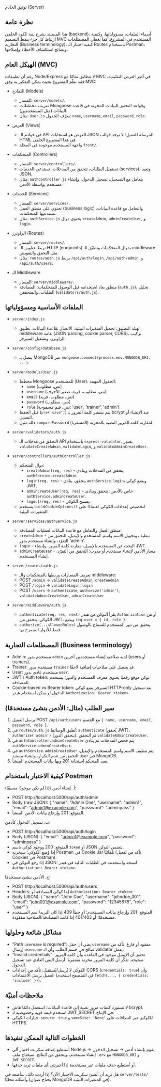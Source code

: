توثيق الخادم (Server)

نظرة عامة
---------
هذا المستند يشرح بنية الكود الخلفي (backend)، أسماء الملفات، مسؤولياتها، وكيفية ارتباط كل جزء بنمط التصميم MVC المستخدم في المشروع. كما يغطي المصطلحات التجارية (Business terminology)، كيفية اختبار الـ Routes باستخدام Postman، ونصائح استكشاف الأخطاء وإصلاحها.

الهيكل العام (MVC)
------------------
رغم أن تطبيقات Node/Express لا تتطابق تمامًا مع MVC في أطر العرض التقليدية، فقد نظّم المشروع بحيث يمكن التفكير به وفق MVC:

- النماذج (Models)
  - المسار: `server/models/`.
  - تعريف مخططات Mongoose وقواعد التحقق للبيانات المخزنة في قاعدة البيانات (مثل المستخدمين).
  - مثال: `User.js` يعرّف الحقول: `name`, `username`, `email`, `password`, `role`.

- العرض (Views)
  - في خوادم الـ API العرض هو استجابات JSON المرسلة للعميل؛ لا توجد قوالب HTML في هذا المشروع الخلفي.
  - واجهة المستخدم موجودة في المجلد `front/`.

- المتحكمات (Controllers)
  - المسار: `server/controllers/`.
  - تستقبل الطلبات، تتحقق من المدخلات، تستدعي الخدمات (services)، وتعيد JSON.
  - مثال: `authController.js` يتعامل مع التسجيل، تسجيل الدخول، وإنشاء مستخدم بواسطة الأدمن.

- الخدمات (Services)
  - المسار: `server/services/`.
  - تحتوي على منطق العمل (business logic) والتعامل مع قاعدة البيانات. تستدعيها المتحكمات.
  - مثال: `authService.js` يحتوي دوال `createAdmin`, `adminCreateUser`, و `login`.

- الراوترز (Routes)
  - المسار: `server/routes/`.
  - تربط عناوين الـ HTTP (endpoints) بدوال المتحكمات وتطبّق الـ middleware مثل التحقق والتفويض.
  - مثال: `routes/auth.js` يربط `/api/auth/login`, `/api/auth/admin`, و `/api/auth/users`.

- الـ Middleware
  - المسار: `server/middleware/`.
  - منطق يعاد استخدامه قبل الوصول للمتحكمات: المصادقة (`auth.js`)، تحليل الطلبات، والمتحققن (`validators/auth.js`).

الملفات الأساسية ومسؤولياتها
-----------------------------
- `server/index.js`
  - تهيئة التطبيق: تحميل المتغيرات البيئية، الاتصال بقاعدة البيانات، تطبيق middleware عامة (JSON parsing, cookie parser, CORS)، تركيب الراوترز، وتشغيل السيرفر.

- `server/config/database.js`
  - يتصل بـ MongoDB عبر `mongoose.connect(process.env.MONGODB_URI, ...)`.

- `server/models/User.js`
  - مخطط Mongoose للمستخدم (User). الحقول المهمة:
    - `name` (نص، مطلوب)
    - `username` (نص، مطلوب، فريد، صغير الأحرف)
    - `email` (نص، مطلوب، فريد)
    - `password` (نص، مطلوب)
    - `role` (نص، قيم مسموحة: 'user', 'trainer', 'admin')
  - قبل الحفظ (`pre('save')`) يتم تشفير كلمة المرور بـ bcrypt عند الإنشاء أو التعديل.
  - دالة مثيل `comparePassword` لمقارنة كلمة المرور النصية بالمخزنة (المشفرة).

- `server/validators/auth.js`
  - التحقق من مدخلات الـ API باستخدام `express-validator`. يصدِر `validateCreateAdmin`, `validateLogin`, و `validateAdminCreateUser`.

- `server/controllers/authController.js`
  - دوال المتحكم:
    - `createAdmin(req, res)` - يتحقق من المدخلات وينادي `authService.createAdmin`.
    - `login(req, res)` - يتحقق، ينادي `authService.login`، ويضع كوكي JWT.
    - `adminCreateUser(req, res)` - خاص بالأدمن: يتحقق وينادي `authService.adminCreateUser`.
    - `logout(req, res)` - يمسح الكوكي.
  - يستخدم `buildCookieOptions()` لتخصيص إعدادات الكوكي اعتمادًا على المتغيرات البيئية.

- `server/services/authService.js`
  - منطق العمل والتعامل مع قاعدة البيانات لعمليات المصادقة:
  - `createAdmin` - تنظيف وتحويل الاسم واسم المستخدم والإيميل، التحقق من التفرّد، وإنشاء مستخدم بدور 'admin'.
  - `login` - البحث عن المستخدم بالإيميل، مقارنة كلمة المرور، وإنشاء JWT.
  - `adminCreateUser` - مسار الأدمن لإنشاء مستخدم أو مدرب: التحقق من التفرّد، إنشاء المستخدم.

- `server/routes/auth.js`
  - تعريف المسارات وربطها بالمتحكمات والـ middleware:
  - POST `/admin` -> `validateCreateAdmin`, `createAdmin`
  - POST `/login` -> `validateLogin`, `login`
  - POST `/users` -> `authenticate`, `authorize('admin')`, `validateAdminCreateUser`, `adminCreateUser`

- `server/middleware/auth.js`
  - `authenticate(req, res, next)` يقرأ التوكن من هيدر `Authorization` أو من الكوكي، يتحقق من JWT، ويضع `req.user = { id, role }`.
  - `authorize(...allowedRoles)` يتحقق من دور المستخدم للسماح بالوصول فقط للأدوار المصرح بها.

المصطلحات التجارية (Business terminology)
-----------------------------------------
- Admin: مستخدم بدور `admin` لديه صلاحية إنشاء مستخدمين آخرين (users أو trainers).
- Trainer: مستخدم بدور `trainer` قد يحصل على صلاحيات إضافية لاحقًا.
- User: مستخدم عادي بدور `user`.
- JWT / Auth token: توكن موقع رقميًا يحتوي معرف المستخدم والدور؛ يستخدم للمصادقة.
- Cookie-based vs Bearer token: السيرفر يضع كوكي HTTP-only بعد تسجيل الدخول أو يمكن استخدام هيدر `Authorization: Bearer <token>`.

سير الطلب (مثال: الأدمن ينشئ مستخدمًا)
--------------------------------------
1. يرسل العميل POST `/api/auth/users` مع الجسم `{ name, username, email, password, role }`.
2. في `routes/auth.js` تُطبق الوسائط: `authenticate` (يُحقق JWT)، `authorize('admin')` (يتحقق الدور)، ثم التحقق `validateAdminCreateUser`.
3. في `authController.adminCreateUser` يتم فحص المدخلات ثم ينادي `authService.adminCreateUser`.
4. في `authService.adminCreateUser` يتم تنظيف الاسم واسم المستخدم والإيميل، التحقق من عدم التكرار، وإنشاء مستند `User` في MongoDB.
5. يعيد المتحكم استجابة 201 وبها بيانات المستخدم المنشأ.

كيفية الاختبار باستخدام Postman
-------------------------------
أ. إنشاء أدمن (إذا لم يكن موجودًا مسبقًا):
- POST http://localhost:5000/api/auth/admin
- Body (raw JSON):
  {
    "name": "Admin One",
    "username": "admin1",
    "email": "admin1@example.com",
    "password": "adminpass"
  }
- المتوقع: 201 وإرجاع بيانات الأدمن المنشأ.

ب. تسجيل الدخول كأدمن:
- POST http://localhost:5000/api/auth/login
- Body (JSON): { "email": "admin1@example.com", "password": "adminpass" }
- المتوقع: 200 ووجود كوكي باسم `token` أو JSON يتضمن التوكن.
- إذا وُضع الكوكي: سيخزنه Postman في Cookie Jar تلقائيًا (تأكد من تفعيل Cookies في Postman).
- إذا رجع التوكن في JSON: انسخه واستخدمه في الطلبات التالية في هيدر `Authorization: Bearer <token>`.

ج. الأدمن ينشئ مستخدمًا:
- POST http://localhost:5000/api/auth/users
- Headers: إما كوكي المصادقة أو `Authorization: Bearer <token>`
- Body (JSON):
  {
    "name": "John Doe",
    "username": "johndoe_001",
    "email": "john001@example.com",
    "password": "12345678",
    "role": "user"
  }
- المتوقع: 201 وإرجاع بيانات المستخدم؛ أو خطأ 409 إذا كان البريد/اسم المستخدم مستخدمًا؛ أو 401/403 إذا كانت المصادقة/الصلاحية مفقودة.

مشاكل شائعة وحلولها
--------------------
- "Path `username` is required": يعني أن حقل `username` مفقود أو فارغ. تأكد من إرسال `username` صالح في جسم الطلب وأن الـ validator يعمل.
- "Invalid credentials": تحقق أن الإيميل موجود في القاعدة وأن كلمة المرور صحيحة. تذكّر أن كلمة المرور مخزنة مشفرة؛ أرسل النص العادي عند تسجيل الدخول.
- الكوكي لا يُرسل/يُستقبل: تأكد من إعدادات CORS (`credentials: true`) وأن العميل يرسل الاعتمادات (في المتصفح استخدم `fetch(..., { credentials: 'include' })`).

ملاحظات أمنيّة
---------------
- لا تستورد كلمات مرور نصية إلى قاعدة البيانات؛ استعمل دائمًا هاش bcrypt.
- استخدم قيمة قوية وخصوصية لـ JWT_SECRET في الإنتاج.
- خيارات الكوكي: `secure: true` و `sameSite: 'None'` للكوكيز عبر النطاقات على HTTPS.

الخطوات التالية الممكن تنفيذها
-------------------------------
- أستطيع إضافة سكربت اختبار آلي Node.js يقوم بإنشاء أدمن → تسجيل الدخول → إنشاء مستخدم، ويتحقق من النتائج. سيحتاج ملف `.env` مع `MONGODB_URI` و `JWT_SECRET`.
- أو أستطيع حذف ملفات غير مستخدمة إذا أخبرتني أي ملفات تريد حذفها.

هل تريد أن أنشئ سكربت الاختبار الآن؟ إذا أردت ذلك، سأضعه في `server/tests/` وأشغّله محليًا (يحتاج عنوان MongoDB في المتغيرات البيئية).